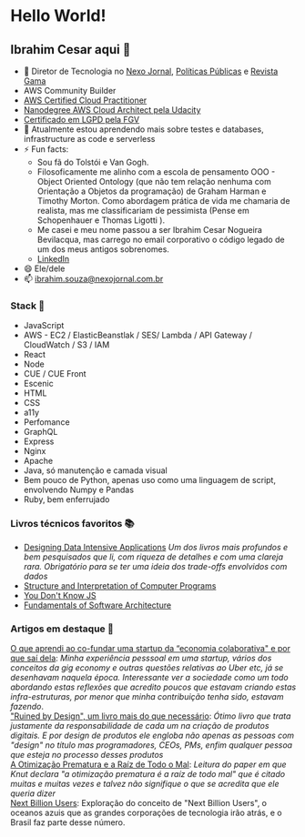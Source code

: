 # Hello World!

## Ibrahim Cesar aqui 👋

- 🔭 Diretor de Tecnologia no  [Nexo Jornal](https://www.nexojornal.com.br/), [Políticas Públicas](https://pp.nexojornal.com.br/) e [Revista Gama](https://gamarevista.com.br)
-  AWS Community Builder
- [AWS Certified Cloud Practitioner](https://www.youracclaim.com/badges/56a89f77-bd11-4a75-bec9-387243723464?source=linked_in_profile)
- [Nanodegree AWS Cloud Architect pela Udacity](https://graduation.udacity.com/confirm/UDRWJKSP)
- [Certificado em LGPD pela FGV](http://badges.com.br/share/418bf1ce1437adeeb5d0352fcd92b1d2.php?a=591)
- 🌱 Atualmente estou aprendendo mais sobre testes e databases, infrastructure as code e serverless
- ⚡ Fun facts: 
    - Sou fã do Tolstói e Van Gogh.
    - Filosoficamente me alinho com a escola de pensamento OOO - Object Oriented Ontology (que não tem relação nenhuma com Orientação a Objetos da programação) de Graham Harman e Timothy Morton. Como abordagem prática de vida me chamaria de realista, mas me classificariam de pessimista (Pense em Schopenhauer e Thomas Ligotti ).
    - Me casei e meu nome passou a ser Ibrahim Cesar Nogueira Bevilacqua, mas carrego no email corporativo o código legado de um dos meus antigos sobrenomes.
    - [LinkedIn](https://www.linkedin.com/in/ibrahimcesar/)
- 😄 Ele/dele
- 📫 ibrahim.souza@nexojornal.com.br

### Stack 🔧
- JavaScript
- AWS - EC2 / ElasticBeanstlak / SES/ Lambda / API Gateway / CloudWatch / S3 / IAM
- React
- Node
- CUE / CUE Front
- Escenic
- HTML
- CSS
- a11y
- Perfomance
- GraphQL
- Express
- Nginx
- Apache
- Java, só manutenção e camada visual
- Bem pouco de Python, apenas uso como uma linguagem de script, envolvendo Numpy e Pandas
- Ruby, bem enferrujado

### Livros técnicos favoritos 📚

- [Designing Data Intensive Applications](https://dataintensive.net/) *Um dos livros mais profundos e bem pesquisados que li, com riqueza de detalhes e com uma clareja rara. Obrigatório para se ter uma ideia dos trade-offs envolvidos com dados*
- [Structure and Interpretation of Computer Programs](https://mitpress.mit.edu/sites/default/files/sicp/full-text/book/book.html)
- [You Don't Know JS](https://github.com/getify/You-Dont-Know-JS)
- [Fundamentals of Software Architecture](https://www.oreilly.com/library/view/fundamentals-of-software/9781492043447/)

### Artigos em destaque 💭

[O que aprendi ao co-fundar uma startup da “economia colaborativa" e por que saí dela](https://ibrahimcesar.cloud/blog/o-que-aprendi-ao-co-fundar-uma-startup-da-economia-colaborativa-e-por-que-sai-dela/):  *Minha experiência pesssoal em uma startup, vários dos conceitos da gig economy e outras questões relativas ao Uber etc, já se desenhavam naquela época. Interessante ver a sociedade como um todo abordando estas reflexões que acredito poucos que estavam criando estas infra-estruturas, por menor que minha  contribuição tenha sido, estavam fazendo*.  
["Ruined by Design", um livro mais do que necessário](https://brasil.uxdesign.cc/ruined-by-design-um-livro-mais-do-que-necess%C3%A1rio-9a4026ee110e): *Ótimo livro que trata justamente da responsabilidade de cada um na criação de produtos digitais. E por design de produtos ele engloba não apenas as pessoas com "design" no título mas programadores, CEOs, PMs, enfim qualquer pessoa que esteja no processo desses produtos*  
[A Otimização Prematura e a Raíz de Todo o Mal](https://ibrahimcesar.cloud/blog/otimizacao-prematura-e-a-raiz-de-todo-mal/): *Leitura do paper em que Knut declara "a otimização prematura é a raíz de todo mal" que é citado muitas e muitas vezes e talvez não signifique o que se acredita que ele queria dizer*  
[Next Billion Users](https://ibrahimcesar.cloudd/blog/nbu-next-billion-users-brasil/): Exploração do conceito de "Next Billion Users", o oceanos azuis que as grandes corporações de tecnologia irão atrás, e o Brasil faz parte desse número.  
